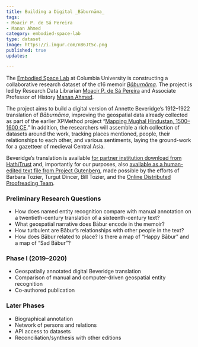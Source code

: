 ```yaml
---
title: Building a Digital _Bāburnāma_
tags:
- Moacir P. de Sá Pereira
- Manan Ahmed
category: embodied-space-lab
type: dataset
image: https://i.imgur.com/nB6Jt5c.png
published: true
updates:

---
```


The [Embodied Space Lab][1] at Columbia University is constructing a
collaborative research dataset of the c16 memoir [_Bāburnāma_][4]. The project is
led by Research Data Librarian [Moacir P. de Sá Pereira][2] and Associate
Professor of History [Manan Ahmed][3]. 

The project aims to build a digital version of Annette Beveridge’s
1912–1922 translation of _Bāburnāma_, improving the geospatial data already
collected as part of the earlier XPMethod project “[Mapping Mughal Hindustan,
1500–1600 CE][5].” In addition, the researchers will assemble a rich
collection of datasets around the work, tracking places mentioned, people,
their relationships to each other, and various sentiments, laying the
ground-work for a gazetteer of medieval Central Asia.

Beveridge’s translation is available [for partner institution download from
HathiTrust](https://catalog.hathitrust.org/Record/011261317) and, importantly
for our purposes, also [available as a human-edited text file from Project
Gutenberg](https://www.gutenberg.org/ebooks/44608), made possible by the
efforts of Barbara Tozier, Turgut Dincer, Bill Tozier, and the [Online
Distributed Proofreading Team](http://www.pgdp.net). 

### Preliminary Research Questions

* How does named entity recognition compare with manual annotation on a twentieth-century translation of a sixteenth-century text?
* What geospatial narrative does Bābur encode in the memoir?
* How turbulent are Bābur’s relationships with other people in the text?
* How does Bābur related to place? Is there a map of “Happy Bābur” and a map
of “Sad Bābur”?

### Phase I (2019–2020)

* Geospatially annotated digital Beveridge translation
* Comparison of manual and computer-driven geospatial entity recognition
* Co-authored publication

### Later Phases

* Biographical annotation
* Network of persons and relations
* API access to datasets
* Reconciliation/synthesis with other editions



[1]: https://xpmethod.plaintext.in/projects/embodied-space-lab.html
[2]: https://moacir.com
[3]: https://history.columbia.edu/faculty/manan-ahmed/
[4]: http://en.wikipedia.org/wiki/Baburnama
[5]: https://xpmethod.plaintext.in/embodied-space-lab/mapping-mughal-hindustan.html
